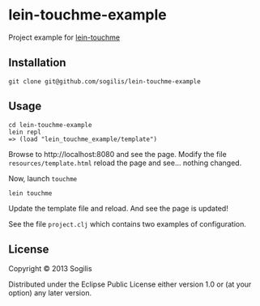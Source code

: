 # lein-touchme-example

Project example for [lein-touchme](https://github.com/sogilis/lein-touchme)

## Installation

`git clone git@github.com/sogilis/lein-touchme-example`

## Usage

```
cd lein-touchme-example
lein repl
=> (load "lein_touchme_example/template")
```

Browse to http://localhost:8080 and see the page. Modify the file
`resources/template.html` reload the page and see... nothing
changed.

Now, launch `touchme`

```
lein touchme
```

Update the template file and reload. And see the page is updated!

See the file `project.clj` which contains two examples of configuration.

## License

Copyright © 2013 Sogilis

Distributed under the Eclipse Public License either version 1.0 or (at
your option) any later version.
